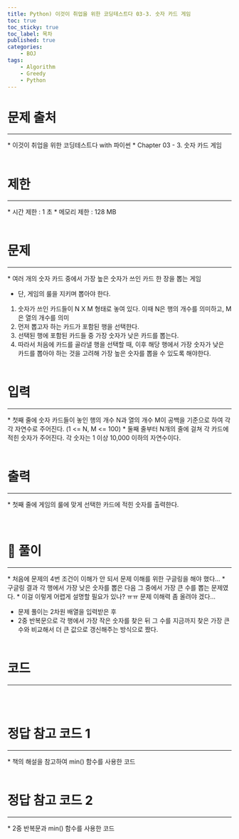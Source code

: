```yaml
---
title: Python) 이것이 취업을 위한 코딩테스트다 03-3. 숫자 카드 게임
toc: true
toc_sticky: true
toc_label: 목차
published: true
categories:
    - BOJ
tags:
    - Algorithm
    - Greedy
    - Python
---
```


# 문제 출처
<hr>
* 이것이 취업을 위한 코딩테스트다 with 파이썬
* Chapter 03 - 3. 숫자 카드 게임<br><br>
 
# 제한
<hr>
* 시간 제한 : 1 초
* 메모리 제한 : 128 MB<br><br>

# 문제
<hr>
* 여러 개의 숫자 카드 중에서 가장 높은 숫자가 쓰인 카드 한 장을 뽑는 게임

* 단, 게임의 룰을 지키며 뽑아야 한다.

1. 숫자가 쓰인 카드들이 N X M 형태로 놓여 있다. 이때 N은 행의 개수를 의미하고, M은 열의 개수를 의미
2. 먼저 뽑고자 하는 카드가 포함된 행을 선택한다.
3. 선택된 행에 포함된 카드들 중 가장 숫자가 낮은 카드를 뽑는다.
4. 따라서 처음에 카드를 골라낼 행을 선택할 때, 이후 해당 행에서 가장 숫자가 낮은 카드를 뽑아야 하는 것을 고려해 가장 높은 숫자를 뽑을 수 있도록 해야한다.<br><br>

# 입력
<hr>
* 첫째 줄에 숫자 카드들이 놓인 행의 개수 N과 열의 개수 M이 공백을 기준으로 하여 각각 자연수로 주어진다. (1 <= N, M <= 100)
* 둘째 줄부터 N개의 줄에 걸쳐 각 카드에 적힌 숫자가 주어진다. 각 숫자는 1 이상 10,000 이하의 자연수이다.<br><br>

# 출력
<hr>
* 첫째 줄에 게임의 룰에 맞게 선택한 카드에 적힌 숫자를 출력한다.<br><br><br>

# 👀 풀이
<hr>
* 처음에 문제의 4번 조건이 이해가 안 되서 문제 이해를 위한 구글링을 해야 했다...
* 구글링 결과 각 행에서 가장 낮은 숫자를 뽑은 다음 그 중에서 가장 큰 수를 뽑는 문제였다.
* 이걸 이렇게 어렵게 설명할 필요가 있나? ㅠㅠ 문제 이해력 좀 올려야 겠다...<br>

* 문제 풀이는 2차원 배열을 입력받은 후
* 2중 반복문으로 각 행에서 가장 작은 숫자를 찾은 뒤 그 수를 지금까지 찾은 가장 큰 수와 비교해서 더 큰 값으로 갱신해주는 방식으로 짰다.<br><br>

 
# 코드
<hr>

<script src="https://gist.github.com/miro7923/f578c88e1b3cf22d5fa5298a2f5ddbe6.js"></script><br><br>

# 정답 참고 코드 1
<hr>
* 책의 해설을 참고하여 min() 함수를 사용한 코드

<script src="https://gist.github.com/miro7923/fc0c42f1141bb1fa857533a65a482113.js"></script><br><br>

# 정답 참고 코드 2
<hr>
* 2중 반복문과 min() 함수를 사용한 코드

<script src="https://gist.github.com/miro7923/7076e1b5bae957f6692e2413ea5d3ecf.js"></script>
